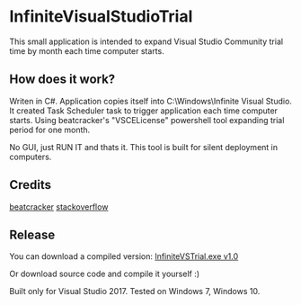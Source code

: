 # InfiniteVisualStudioTrial

This small application is intended to expand Visual Studio Community trial time by month each time computer starts.


How does it work?
-----------------

Writen in C#.
Application copies itself into C:\Windows\Infinite Visual Studio.
It created Task Scheduler task to trigger application each time computer starts.
Using beatcracker's "VSCELicense" powershell tool expanding trial period for one month.

No GUI, just RUN IT and thats it.
This tool is built for silent deployment in computers.


Credits
-------
[beatcracker](https://github.com/beatcracker/VSCELicense)
[stackoverflow](https://stackoverflow.com/questions/43390466/visual-studio-community-is-a-30-day-trial/45487903#45487903)


Release
-------------
You can download a compiled version:
[InfiniteVSTrial.exe v1.0](https://github.com/tomasvanagas/InfiniteVisualStudioTrial/releases/download/1.0/InfiniteVSTrial.exe)

Or download source code and compile it yourself :)

Built only for Visual Studio 2017.
Tested on Windows 7, Windows 10.
